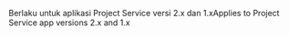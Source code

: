 <span data-ttu-id="b39c7-101">Berlaku untuk aplikasi Project Service versi 2.x dan 1.x</span><span class="sxs-lookup"><span data-stu-id="b39c7-101">Applies to Project Service app versions 2.x and 1.x</span></span>
